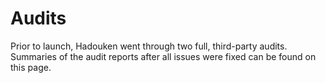 # Audits

Prior to launch, Hadouken went through two full, third-party audits. Summaries of the audit reports after all issues were fixed can be found on this page.

